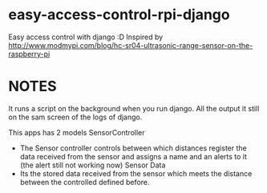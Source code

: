# easy-access-control-rpi-django
Easy access control with django :D Inspired by http://www.modmypi.com/blog/hc-sr04-ultrasonic-range-sensor-on-the-raspberry-pi 

# NOTES
It runs a script on the background when you run django. All the output it still on the sam screen of the logs of django.

This apps has 2 models
SensorController
- The Sensor controller controls between which distances register the data received from the sensor and assigns a name and an alerts to it (the alert still not working now)
Sensor Data
- Its the stored data received from the sensor which meets the distance between the controlled defined before.




